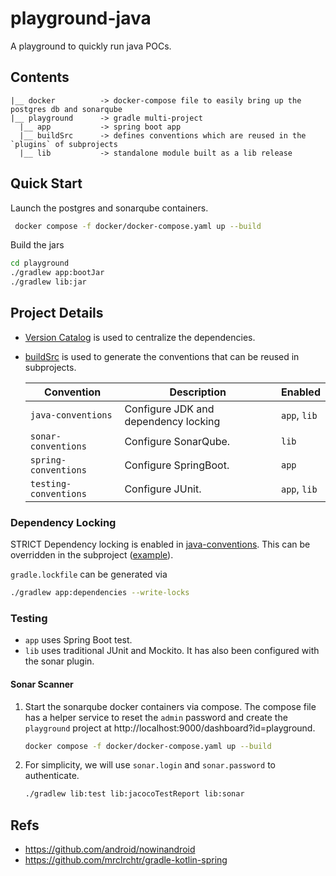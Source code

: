 # playground-java

A playground to quickly run java POCs.

## Contents

```
|__ docker          -> docker-compose file to easily bring up the postgres db and sonarqube
|__ playground      -> gradle multi-project
  |__ app           -> spring boot app
  |__ buildSrc      -> defines conventions which are reused in the `plugins` of subprojects
  |__ lib           -> standalone module built as a lib release 
```

## Quick Start
Launch the postgres and sonarqube containers.
```bash
 docker compose -f docker/docker-compose.yaml up --build
```
Build the jars
```bash
cd playground
./gradlew app:bootJar
./gradlew lib:jar
```

## Project Details 
- [Version Catalog](playground/gradle/libs.versions.toml) is used to centralize the dependencies.
- [buildSrc](playground/buildSrc) is used to generate the conventions that can be reused in subprojects.

  | Convention            | Description                            | Enabled      |
  |-----------------------|----------------------------------------|--------------|
  | `java-conventions`    | Configure JDK and dependency locking   | `app`, `lib` |
  | `sonar-conventions`   | Configure SonarQube.                   | `lib`        |
  | `spring-conventions`  | Configure SpringBoot.                  | `app`        |
  | `testing-conventions` | Configure JUnit.                       | `app`, `lib` |


### Dependency Locking
STRICT Dependency locking is enabled in [java-conventions](playground/buildSrc/src/main/kotlin/playground.java-conventions.gradle.kts). This can be overridden in the subproject ([example](playground/lib/build.gradle.kts)). 

`gradle.lockfile` can be generated via
```bash
./gradlew app:dependencies --write-locks
```
### Testing
- `app` uses Spring Boot test.
- `lib` uses traditional JUnit and Mockito. It has also been configured with the sonar plugin. 

#### Sonar Scanner
1. Start the sonarqube docker containers via compose. The compose file has a helper service to reset the `admin` password and create the `playground` project at http://localhost:9000/dashboard?id=playground.
    ```bash
    docker compose -f docker/docker-compose.yaml up --build
    ```
2. For simplicity, we will use `sonar.login` and `sonar.password` to authenticate.
    ```bash 
    ./gradlew lib:test lib:jacocoTestReport lib:sonar
    ```

## Refs
- https://github.com/android/nowinandroid
- https://github.com/mrclrchtr/gradle-kotlin-spring
